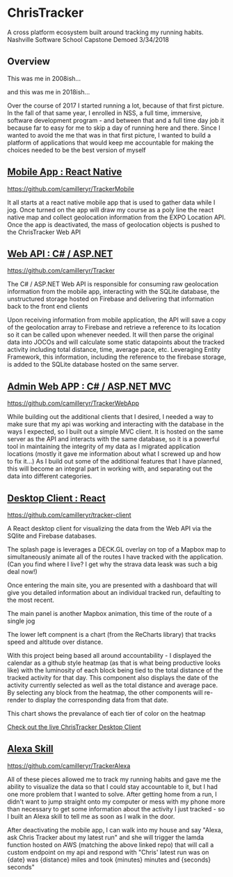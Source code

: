 # ChrisTracker
A cross platform ecosystem built around tracking my running habits.
Nashville Software School Capstone
Demoed 3/34/2018

## Overview 

This was me in 2008ish...

and this was me in 2018ish...

Over the course of 2017 I started running a lot, because of that first picture.  In the fall of that same year, I enrolled in NSS, a full time, immersive, software development program - and between that and a full time day job it because far to easy for me to skip a day of running here and there.
Since I wanted to avoid the me that was in that first picture, I wanted to build a platform of applications that would keep me accountable for making the choices needed to be the best version of myself

## [Mobile App : React Native](https://github.com/camilleryr/TrackerMobile)
https://github.com/camilleryr/TrackerMobile


It all starts at a react native mobile app that is used to gather data while I jog.
Once turned on the app will draw my course as a poly line the react native map and collect geolocation information from the EXPO Location API.
Once the app is deactivated, the mass of geolocation objects is pushed to the ChrisTracker Web API

## [Web API : C# / ASP.NET](https://github.com/camilleryr/Tracker)
https://github.com/camilleryr/Tracker

The C# / ASP.NET Web API is responsible for consuming raw geolocation information from the mobile app, interacting with the SQLite database, the unstructured storage hosted on Firebase and delivering that information back to the front end clients

Upon receiving information from mobile application, the API will save a copy of the geolocation array to Firebase and retrieve a reference to its location so it can be called upon whenever needed.
It will then parse the original data into JOCOs and will calculate some static datapoints about the tracked activity including total distance, time, average pace, etc.  Leveraging Entity Framework, this information, including the reference to the firebase storage, is added to the SQLite database hosted on the same server.

## [Admin Web APP : C# / ASP.NET MVC](https://github.com/camilleryr/TrackerWebApp)
https://github.com/camilleryr/TrackerWebApp

While building out the additional clients that I desired, I needed a way to make sure that my api was working and interacting with the database in the ways I expected, so I built out a simple MVC client.  It is hosted on the same server as the API and interacts with the same database, so it is a powerful tool in maintaining the integrity of my data as I migrated application locations (mostly it gave me information about what I screwed up and how to fix it...)
As I build out some of the additional features that I have planned, this will become an integral part in working with, and separating out the data into different categories.

## [Desktop Client : React](https://github.com/camilleryr/tracker-client)
https://github.com/camilleryr/tracker-client

A React desktop client for visualizing the data from the Web API via the SQlite and Firebase databases.

The splash page is leverages a DECK.GL overlay on top of a Mapbox map to simultaneously animate all of the routes I have tracked with the application.  (Can you find where I live?  I get why the strava data leask was such a big deal now!)


Once entering the main site, you are presented with a dashboard that will give you detailed information about an individual tracked run, defaulting to the most recent.


The main panel is another Mapbox animation, this time of the route of a single jog


The lower left compnent is a chart (from the ReCharts library) that tracks speed and altitude over distance.


With this project being based all around accountability - I displayed the calendar as a github style heatmap (as that is what being productive looks like) with the luminosity of each block being tied to the total distance of the tracked activity for that day.  This component also displays the date of the activity currently selected as well as the total distance and average pace.
By selecting any block from the heatmap, the other components will re-render to display the corresponding data from that date.


This chart shows the prevalance of each tier of color on the heatmap




[Check out the live ChrisTracker Desktop Client](http://chrismiller.club/tracker-client/)

## [Alexa Skill](https://github.com/camilleryr/TrackerAlexa)
https://github.com/camilleryr/TrackerAlexa

All of these pieces allowed me to track my running habits and gave me the ability to visualize the data so that I could stay accountable to it, but I had one more problem that I wanted to solve.
After getting home from a run, I didn't want to jump straight onto my computer or mess with my phone more than necessary to get some information about the activity I just tracked - so I built an Alexa skill to tell me as soon as I walk in the door.

After deactivating the mobile app, I can walk into my house and say "Alexa, ask Chris Tracker about my latest run" and she will trigger the lamda function hosted on AWS (matching the above linked repo) that will call a custom endpoint on my api and respond with "Chris' latest run was on {date} was {distance} miles and took {minutes} minutes and {seconds} seconds"
